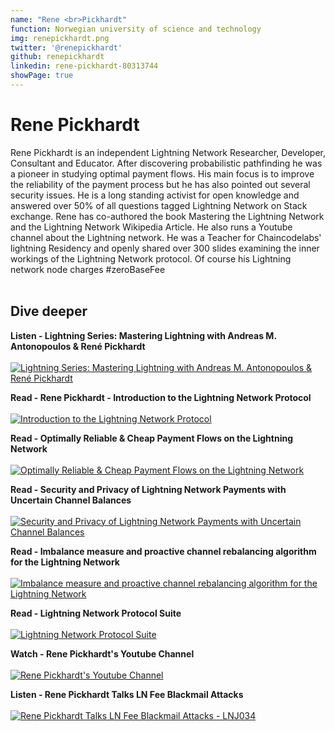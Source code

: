 ```yaml
---
name: "Rene <br>Pickhardt"
function: Norwegian university of science and technology
img: renepickhardt.png
twitter: '@renepickhardt'
github: renepickhardt
linkedin: rene-pickhardt-80313744
showPage: true
---
```


# Rene Pickhardt
 
Rene Pickhardt is an independent Lightning Network Researcher, Developer, Consultant and Educator. After discovering probabilistic pathfinding he was a pioneer in studying optimal payment flows. His main focus is to improve the reliability of the payment process but he has also pointed out several security issues. He is a long standing activist for open knowledge and answered over 50% of all questions tagged Lightning Network on Stack exchange. Rene has co-authored the book Mastering the Lightning Network and the Lightning Network Wikipedia Article. He also runs a Youtube channel about the Lightning network. He was a Teacher for Chaincodelabs' lightning Residency and openly shared over 300 slides examining the inner workings of the Lightning Network protocol. Of course his Lightning network node charges #zeroBaseFee 
<br><br>

## Dive deeper

<div class="grid grid-cols-1 md:grid-cols-2 gap-5">
<div class="p-3 my-2">

**Listen - Lightning Series: Mastering Lightning with Andreas M. Antonopoulos & René Pickhardt** <br><br>
[ ![Lightning Series: Mastering Lightning with Andreas M. Antonopoulos & René Pickhardt](/content/rene_whatbitcoindid.png)](https://www.whatbitcoindid.com/podcast/mastering-lightning/)
</div>

<div class="p-3 my-2">

**Read - Rene Pickhardt - Introduction to the Lightning Network Protocol** <br><br>
[ ![Introduction to the Lightning Network Protocol](/content/rene_lnprotocol.png)](https://upload.wikimedia.org/wikipedia/commons/b/b7/Introduction_to_the_Lightning_Network_Protocol_and_the_Basics_of_Lightning_Technology_%28BOLT_aka_Lightning-rfc%29.pdf)
</div>

<div class="p-3 my-2">

**Read - Optimally Reliable & Cheap Payment Flows on the Lightning Network** <br><br>
[ ![Optimally Reliable & Cheap Payment Flows on the Lightning Network](/content/rene_reliable.png)](https://arxiv.org/abs/2107.05322/)
</div>

<div class="p-3 my-2">

**Read - Security and Privacy of Lightning Network Payments with Uncertain Channel Balances** <br><br>
[ ![Security and Privacy of Lightning Network Payments with Uncertain Channel Balances](/content/rene_uncertain.png)](https://arxiv.org/abs/2103.08576/)
</div>

<div class="p-3 my-2">

**Read - Imbalance measure and proactive channel rebalancing algorithm for the Lightning Network** <br><br>
[ ![Imbalance measure and proactive channel rebalancing algorithm for the Lightning Network](/content/rene_proactive.png)](https://arxiv.org/abs/1912.09555/)
</div>

<div class="p-3 my-2">

**Read - Lightning Network Protocol Suite** <br><br>
[ ![Lightning Network Protocol Suite](/content/rene_suite.png)](https://upload.wikimedia.org/wikipedia/commons/f/f9/Lightning_Network_Protocol_Suite.png)
</div>

<div class="p-3 my-2">

**Watch - Rene Pickhardt's Youtube Channel** <br><br>
[ ![Rene Pickhardt's Youtube Channel](/content/rene_youtube.png)](https://www.youtube.com/renepickhardt/)
</div>

<div class="p-3 my-2">

**Listen - Rene Pickhardt Talks LN Fee Blackmail Attacks** <br><br>
[ ![Rene Pickhardt Talks LN Fee Blackmail Attacks - LNJ034](/content/rene_junkies.png)](https://lightningjunkies.net/lnj034-rene-pickhardt-talks-ln-blackmail-attacks/)
</div>

</div>

<br>


